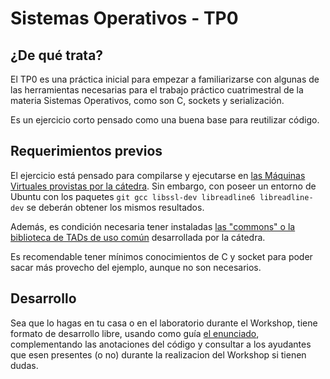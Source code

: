 # Sistemas Operativos - TP0

## ¿De qué trata?
El TP0 es una práctica inicial para empezar a familiarizarse con algunas de las herramientas necesarias para el trabajo práctico cuatrimestral de la materia Sistemas Operativos, como son C, sockets y serialización.

Es un ejercicio corto pensado como una buena base para reutilizar código. 

## Requerimientos previos
El ejercicio está pensado para compilarse y ejecutarse en [las Máquinas Virtuales provistas por la cátedra](https://www.utnso.com/recursos/maquinas-virtuales). Sin embargo, con poseer un entorno de Ubuntu con los paquetes `git gcc libssl-dev libreadline6 libreadline-dev` se deberán obtener los mismos resultados.

Además, es condición necesaria tener instaladas [las "commons" o la biblioteca de TADs de uso común](https://github.com/sisoputnfrba/so-commons-library) desarrollada por la cátedra.

Es recomendable tener mínimos conocimientos de C y socket para poder sacar más provecho del ejemplo, aunque no son necesarios.

## Desarrollo

Sea que lo hagas en tu casa o en el laboratorio durante el Workshop, tiene formato de desarrollo libre, usando como guía [el enunciado](https://docs.google.com/document/d/1azSR9T_LosaMeLk_WT5HgN71-2QVum-rtEgXOTQLZt8), complementando las anotaciones del código y consultar a los ayudantes que esen presentes (o no) durante la realizacion del Workshop si tienen dudas.
